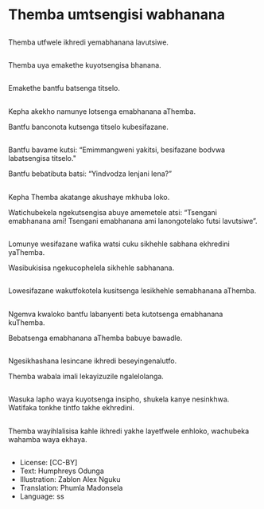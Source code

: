 # Themba umtsengisi wabhanana

##
Themba utfwele ikhredi yemabhanana lavutsiwe.

##
Themba uya emakethe kuyotsengisa bhanana.

##
Emakethe bantfu batsenga titselo. 

##
Kepha akekho namunye lotsenga emabhanana aThemba.

Bantfu banconota kutsenga titselo kubesifazane. 

##
Bantfu bavame kutsi: “Emimmangweni yakitsi, besifazane bodvwa labatsengisa titselo."

Bantfu bebatibuta batsi: “Yindvodza lenjani lena?” 

##
Kepha Themba akatange akushaye mkhuba loko.

Watichubekela ngekutsengisa abuye amemetele atsi: “Tsengani emabhanana ami! Tsengani emabhanana ami lanongotelako futsi lavutsiwe”.

##
Lomunye wesifazane wafika watsi cuku sikhehle sabhana ekhredini yaThemba. 

Wasibukisisa ngekucophelela sikhehle sabhanana.

##
Lowesifazane wakutfokotela kusitsenga lesikhehle semabhanana aThemba.

##
Ngemva kwaloko bantfu labanyenti beta kutotsenga emabhanana kuThemba.

Bebatsenga emabhanana aThemba babuye bawadle.

##
Ngesikhashana lesincane ikhredi beseyingenalutfo.

Themba wabala imali lekayizuzile ngalelolanga.

##
Wasuka lapho waya kuyotsenga insipho, shukela kanye nesinkhwa. Watifaka tonkhe tintfo takhe ekhredini.

##
Themba wayihlalisisa kahle ikhredi yakhe layetfwele enhloko, wachubeka wahamba waya ekhaya.

##
* License: [CC-BY]
* Text: Humphreys Odunga
* Illustration: Zablon Alex Nguku
* Translation: Phumla Madonsela
* Language: ss
